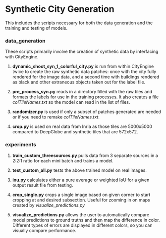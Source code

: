 # Synthetic City Generation

This includes the scripts necessary for both the data generation and the training and testing of models.

### data_generation
These scripts primarily involve the creation of synthetic data by interfacing with CityEngine.

1. **dynamic_shoot_syn_1_colorful_city.py** is run from within CityEngine twice to create the raw synthetic data patches: once with the city fully rendered for the image data, and a second time with buildings rendered as black and other extraneous objects taken out for the label file.

2. **pre_process_syn.py** reads in a directory filled with the raw tiles and formats the labels for use in the training processes. It also creates a file *colTileNames.txt* so the model can read in the list of files.

3. **randomizer.py** is used if only a subset of patches generated are needed or if you need to remake *colTileNames.txt*.

4. **crop.py** is used on real data from Inria as those tiles are 5000x5000 compared to DeepGlobe and synthetic tiles that are 572x572.


### experiments

1. **train_custom_threesources.py** pulls data from 3 separate sources in a 2:2:1 ratio for each mini batch and trains a model.

2. **test_custom_all.py** tests the above trained model on real images.

3. **iou.py** calculates either a pure average or weighted IoU for a given output result file from testing.

4. **crop_single.py** crops a single image based on given corner to start cropping at and desired subsection. Useful for zooming in on maps created by *visualize_predictions.py*

5. **visualize_predictions.py** allows the user to automatically compare model predictions to ground truths and then map the difference in color. Different types of errors are displayed in different colors, so you can visually compare performance.
